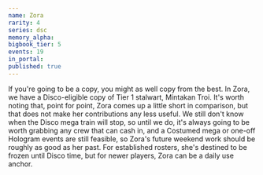 ```yaml
---
name: Zora
rarity: 4
series: dsc
memory_alpha:
bigbook_tier: 5
events: 19
in_portal:
published: true
---
```


If you're going to be a copy, you might as well copy from the best. In Zora, we have a Disco-eligible copy of Tier 1 stalwart, Mintakan Troi. It's worth noting that, point for point, Zora comes up a little short in comparison, but that does not make her contributions any less useful. We still don't know when the Disco mega train will stop, so until we do, it's always going to be worth grabbing any crew that can cash in, and a Costumed mega or one-off Hologram events are still feasible, so Zora's future weekend work should be roughly as good as her past. For established rosters, she's destined to be frozen until Disco time, but for newer players, Zora can be a daily use anchor.
